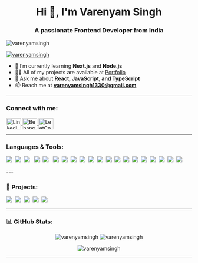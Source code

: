 <h1 align="center">Hi 👋, I'm Varenyam Singh</h1>
<h3 align="center">A passionate Frontend Developer from India</h3>

<p align="left"> 
  <img src="https://komarev.com/ghpvc/?username=varenyamsingh&label=Profile%20views&color=0e75b6&style=flat" alt="varenyamsingh" /> 
</p>

<p align="left"> 
  <a href="https://github.com/ryo-ma/github-profile-trophy">
    <img src="https://github-profile-trophy.vercel.app/?username=varenyamsingh" alt="varenyamsingh" />
  </a> 
</p>

- 🌱 I’m currently learning **Next.js** and **Node.js**  
- 👨‍💻 All of my projects are available at [Portfolio](https://varenyamsingh.netlify.app/)  
- 💬 Ask me about **React, JavaScript, and TypeScript**  
- 📫 Reach me at **varenyamsingh1330@gmail.com**  

---

<h3 align="left">Connect with me:</h3>
<p align="left">
  <a href="https://www.linkedin.com/in/varenyam-singh-baghel-a1bb40228" target="blank">
    <img align="center" src="https://raw.githubusercontent.com/rahuldkjain/github-profile-readme-generator/master/src/images/icons/Social/linked-in-alt.svg" alt="LinkedIn" height="30" width="40" />
  </a>
  <a href="https://www.behance.net/varenyamsingh" target="blank">
    <img align="center" src="https://raw.githubusercontent.com/rahuldkjain/github-profile-readme-generator/master/src/images/icons/Social/behance.svg" alt="Behance" height="30" width="40" />
  </a>
  <a href="https://leetcode.com/u/varenyamsingh/" target="blank">
    <img align="center" src="https://raw.githubusercontent.com/rahuldkjain/github-profile-readme-generator/master/src/images/icons/Social/leet-code.svg" alt="LeetCode" height="30" width="40" />
  </a>
</p>

---

<h3 align="left">Languages & Tools:</h3>
<p align="left">
  <img src="https://img.shields.io/badge/JavaScript-F7DF1E?style=for-the-badge&logo=javascript&logoColor=black"/>&nbsp;
  <img src="https://img.shields.io/badge/React-20232A?style=for-the-badge&logo=react&logoColor=61DAFB"/>&nbsp;
  <img src="https://img.shields.io/badge/Git-F05032?style=for-the-badge&logo=git&logoColor=white"/> &nbsp;
  <img src="https://img.shields.io/badge/TypeScript-007ACC?style=for-the-badge&logo=typescript&logoColor=white"/>&nbsp;
  <img src="https://img.shields.io/badge/VS_Code-007ACC?style=for-the-badge&logo=visual-studio-code&logoColor=white"/> &nbsp;
  <img src="https://img.shields.io/badge/Node.js-43853D?style=for-the-badge&logo=node.js&logoColor=white"/>&nbsp;
  <img src="https://img.shields.io/badge/Eclipse-2C2255?style=for-the-badge&logo=eclipse&logoColor=white"/>&nbsp;
  <img src="https://img.shields.io/badge/Jira-0052CC?style=for-the-badge&logo=jira&logoColor=white"/>&nbsp;
  <img src="https://img.shields.io/badge/Framer-0055FF?style=for-the-badge&logo=framer&logoColor=white"/>&nbsp;
  <img src="https://img.shields.io/badge/IntelliJ_IDEA-000000?style=for-the-badge&logo=intellij-idea&logoColor=white"/>&nbsp;
  <img src="https://img.shields.io/badge/Cursor-FF5722?style=for-the-badge&logo=cursor&logoColor=white"/>&nbsp;
  <img src="https://img.shields.io/badge/Next.js-000000?style=for-the-badge&logo=next.js&logoColor=white"/>&nbsp;
  <img src="https://img.shields.io/badge/Tailwind_CSS-38B2AC?style=for-the-badge&logo=tailwind-css&logoColor=white"/>&nbsp;
  <img src="https://img.shields.io/badge/Java-ED8B00?style=for-the-badge&logo=java&logoColor=white"/>&nbsp;
  <img src="https://img.shields.io/badge/Python-3776AB?style=for-the-badge&logo=python&logoColor=white"/>&nbsp;
  <img src="https://img.shields.io/badge/MySQL-005C84?style=for-the-badge&logo=mysql&logoColor=white"/>&nbsp;
  <img src="https://img.shields.io/badge/Spring-6DB33F?style=for-the-badge&logo=spring&logoColor=white"/>&nbsp;
  <img src="https://img.shields.io/badge/Figma-F24E1E?style=for-the-badge&logo=figma&logoColor=white"/>&nbsp;
  <img src="https://img.shields.io/badge/Adobe_XD-FF61F6?style=for-the-badge&logo=adobe-xd&logoColor=white"/>&nbsp;
  <img src="https://img.shields.io/badge/Photoshop-31A8FF?style=for-the-badge&logo=adobe-photoshop&logoColor=white"/>
</p>
---

<h3 align="left">📂 Projects:</h3>
<p align="left">
  <a href="https://shoeshop90.netlify.app"><img src="https://img.shields.io/badge/Shoe_Shop-React,JS-blue?style=for-the-badge"/></a>&nbsp;
  <a href="https://profilemanager90.netlify.app"><img src="https://img.shields.io/badge/Profile_Manager-React,JS-purple?style=for-the-badge"/></a>&nbsp;
  <a href="https://varenyamsingh.netlify.app/"><img src="https://img.shields.io/badge/Portfolio-HTML,CSS,JS-green?style=for-the-badge"/></a>&nbsp;
  <a href="https://nammayatri-clone90.netlify.app"><img src="https://img.shields.io/badge/Namma_Yatri-React,JS-orange?style=for-the-badge"/></a>&nbsp;
  <a href="https://pixabayclone90.netlify.app"><img src="https://img.shields.io/badge/Pixabay_Clone-React,JS-red?style=for-the-badge"/></a>
</p>


---

<h3 align="left">📊 GitHub Stats:</h3>
<p align="center">
  <img src="https://github-readme-stats.vercel.app/api?username=varenyamsingh&show_icons=true&locale=en" alt="varenyamsingh" />
  <img src="https://github-readme-stats.vercel.app/api/top-langs?username=varenyamsingh&show_icons=true&locale=en&layout=compact" alt="varenyamsingh" />
</p>

<p align="center">
  <img src="https://github-readme-streak-stats.herokuapp.com/?user=varenyamsingh&" alt="varenyamsingh" />
</p>

---




